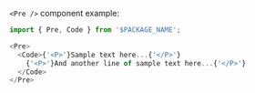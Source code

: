 `<Pre />` component example:

```js
import { Pre, Code } from '$PACKAGE_NAME';

<Pre>
  <Code>{'<P>'}Sample text here...{'</P>'}
    {'<P>'}And another line of sample text here...{'</P>'}
  </Code>
</Pre>
```
